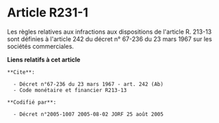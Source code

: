 # Article R231-1

Les règles relatives aux infractions aux dispositions de l'article R. 213-13 sont définies à l'article 242 du décret n°
67-236 du 23 mars 1967 sur les sociétés commerciales.

**Liens relatifs à cet article**

	**Cite**:

	  - Décret n°67-236 du 23 mars 1967 - art. 242 (Ab)
	  - Code monétaire et financier R213-13

	**Codifié par**:

	  - Décret n°2005-1007 2005-08-02 JORF 25 août 2005

